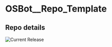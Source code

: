 # OSBot__Repo_Template

## Repo details

![Current Release](https://img.shields.io/badge/release-v0.14.0-blue)
